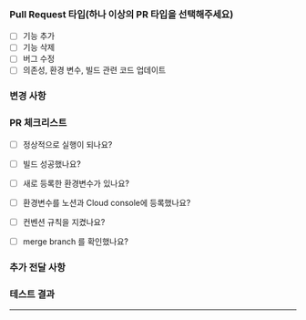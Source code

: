 ### Pull Request 타입(하나 이상의 PR 타입을 선택해주세요)
- [ ] 기능 추가
- [ ] 기능 삭제
- [ ] 버그 수정
- [ ] 의존성, 환경 변수, 빌드 관련 코드 업데이트

### 변경 사항


### PR 체크리스트
- [ ] 정상적으로 실행이 되나요?
- [ ] 빌드 성공했나요?
- [ ] 새로 등록한 환경변수가 있나요?
- [ ] 환경변수를 노션과 Cloud console에 등록했나요?
- [ ] 컨벤션 규칙을 지켰나요?
- [ ] merge branch 를 확인했나요?


### 추가 전달 사항


### 테스트 결과

-----
<!-- PR_BODY_START -->
<!-- PR_BODY_END -->